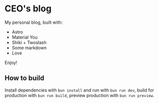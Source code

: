 # CEO's blog

My personal blog, built with:

- Astro
- Material You
- Shiki + Twoslash
- Some markdown
- Love

Enjoy!

## How to build

Install dependencies with `bun install` and run with `bun run dev`,
build for production with `bun run build`, preview production with `bun run preview`.
